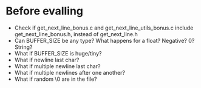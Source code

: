 # Before evalling
* Check if get_next_line_bonus.c and get_next_line_utils_bonus.c include get_next_line_bonus.h, instead of get_next_line.h
* Can BUFFER_SIZE be any type? What happens for a float? Negative? 0? String?
* What if BUFFER_SIZE is huge/tiny?
* What if newline last char?
* What if multiple newline last char?
* What if multiple newlines after one another?
* What if random \0 are in the file?

